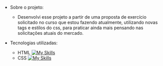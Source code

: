- Sobre o projeto:
  - Desenvolvi esse projeto a partir de uma proposta de exercício solicitado no curso que estou fazendo atualmente, utilizando novas tags e estilos do css, para praticar ainda mais pensando nas solicitações atuais do mercado.

- Tecnologias utilizadas:
  - HTML [![My Skills](https://skills.thijs.gg/icons?i=html)](https://skills.thijs.gg)
  - CSS [![My Skills](https://skills.thijs.gg/icons?i=css)](https://skills.thijs.gg)
  

